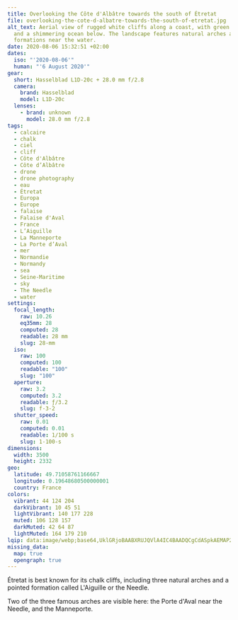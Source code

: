 ```yaml
---
title: Overlooking the Côte d'Albâtre towards the south of Étretat
file: overlooking-the-cote-d-albatre-towards-the-south-of-etretat.jpg
alt_text: Aerial view of rugged white cliffs along a coast, with green fields
  and a shimmering ocean below. The landscape features natural arches and rocky
  formations near the water.
date: 2020-08-06 15:32:51 +02:00
dates:
  iso: "'2020-08-06'"
  human: "'6 August 2020'"
gear:
  short: Hasselblad L1D-20c + 28.0 mm f/2.8
  camera:
    brand: Hasselblad
    model: L1D-20c
  lenses:
    - brand: unknown
      model: 28.0 mm f/2.8
tags:
  - calcaire
  - chalk
  - ciel
  - cliff
  - Côte d'Albâtre
  - Côte d’Albâtre
  - drone
  - drone photography
  - eau
  - Étretat
  - Europa
  - Europe
  - falaise
  - Falaise d'Aval
  - France
  - L’Aiguille
  - La Manneporte
  - La Porte d’Aval
  - mer
  - Normandie
  - Normandy
  - sea
  - Seine-Maritime
  - sky
  - The Needle
  - water
settings:
  focal_length:
    raw: 10.26
    eq35mm: 28
    computed: 28
    readable: 28 mm
    slug: 28-mm
  iso:
    raw: 100
    computed: 100
    readable: "100"
    slug: "100"
  aperture:
    raw: 3.2
    computed: 3.2
    readable: ƒ/3.2
    slug: f-3-2
  shutter_speed:
    raw: 0.01
    computed: 0.01
    readable: 1/100 s
    slug: 1-100-s
dimensions:
  width: 3500
  height: 2332
geo:
  latitude: 49.71058761166667
  longitude: 0.19648680500000001
  country: France
colors:
  vibrant: 44 124 204
  darkVibrant: 10 45 51
  lightVibrant: 140 177 228
  muted: 106 128 157
  darkMuted: 42 64 87
  lightMuted: 164 179 210
lqip: data:image/webp;base64,UklGRjoBAABXRUJQVlA4IC4BAADQCgCdASpkAEMAP2Wcv1i/v6cjszkts/AsiWMAycdT25rGJCF9rym5HNnk5aOAtZohrciCKwjyro9/WyKjpzGkGobfZc79P2CIwYarCsvvElAh5eWkuR1THVk6fFOOgAD94DlwOy8CZ+bMDpOHoHJJdh3cyprFzHPcKyT/czNhbdQxDQJqGLu92SFKiiWiuoUh1OvGokmJaIOWqjtlGOu9KAdxGOhXOB4DiDgf4JwdopF0fDPQU0KFFy4T+0y8HzWLwuaoQMj8Vsdgc4vwBNQ5GcfHXEykvvXPRTlvWEpIlGVD7cNJ2RNqv2iY+vKsGs1p737HxqVVN5zVXNfU6Fjooc19hqeHUcYVyUJaQqlcwqNrFjKaFEk8OzQhNnLKzoqTq1bDAWOdSIAQAAAAAA==
missing_data:
  map: true
  opengraph: true
---
```


Étretat is best known for its chalk cliffs, including three natural arches and a pointed formation called L'Aiguille or the Needle.

Two of the three famous arches are visible here: the Porte d'Aval near the Needle, and the Manneporte.
